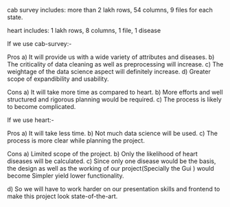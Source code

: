 cab survey includes:   more than 2 lakh rows, 54 columns, 9 files for each state.

heart includes: 1 lakh rows, 8 columns, 1 file, 1 disease


If we use cab-survey:-

  Pros
  a) It will provide us with a wide variety of attributes and diseases.
  b) The criticality of data cleaning as well as preprocessing will increase.
  c) The weightage of the data science aspect will definitely increase.
  d) Greater scope of expandibility and usability.
  
  Cons
  a) It will take more time as compared to heart.
  b) More efforts and well structured and rigorous planning would be required.
  c) The process is likely to become complicated.
  
  
  
If we use heart:-

  Pros
  a) It will take less time.
  b) Not much data science will be used.
  c) The process is more clear while planning the project.
  
  Cons
  a) Limited scope of the project.
  b) Only the likelihood of heart diseases will be calculated.
  c) Since only one disease would be the basis, the design as well as the working of our project(Specially the Gui ) would become Simpler
      yield lower functionality.
      
  d) So we will have to work harder on our presentation skills and frontend to make this project look state-of-the-art.
